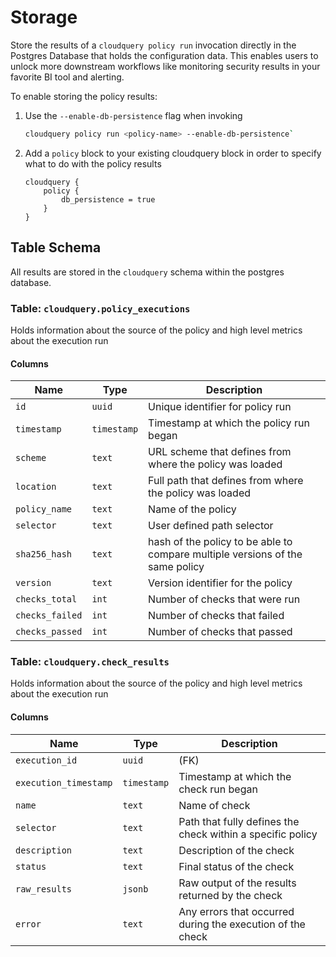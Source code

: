 # Storage

Store the results of a `cloudquery policy run` invocation directly in the Postgres Database that holds the configuration data. This enables users to unlock more downstream workflows like monitoring security results in your favorite BI tool and alerting.

To enable storing the policy results:

1. Use the `--enable-db-persistence` flag when invoking

    ```sh
    cloudquery policy run <policy-name> --enable-db-persistence` 
    ```

2. Add a `policy` block to your existing cloudquery block in order to specify what to do with the policy results

    ```hcl
    cloudquery {
        policy {
            db_persistence = true
        }
    }
    ```

## Table Schema

All results are stored in the `cloudquery` schema within the postgres database.

### Table: `cloudquery.policy_executions`

Holds information about the source of the policy and high level metrics about the execution run
#### Columns
| Name        | Type           | Description  |
| ------------- | ------------- | -----  |
|`id`|`uuid`|Unique identifier for policy run|
|`timestamp`|`timestamp`|Timestamp at which the policy run began|
|`scheme`|`text`|URL scheme that defines from where the policy was loaded|
|`location`|`text`|Full path that defines from where the policy was loaded|
|`policy_name`|`text`|Name of the policy|
|`selector`|`text`|User defined path selector|
|`sha256_hash`|`text`|hash of the policy to be able to compare multiple versions of the same policy|
|`version`|`text`|Version identifier for the policy|
|`checks_total`|`int`|Number of checks that were run|
|`checks_failed`|`int`|Number of checks that failed|
|`checks_passed`|`int`|Number of checks that passed|

### Table: `cloudquery.check_results`

Holds information about the source of the policy and high level metrics about the execution run
#### Columns

| Name        | Type           | Description  |
| ------------- | ------------- | -----  |
|`execution_id`|`uuid`|(FK)|
|`execution_timestamp`|`timestamp`|Timestamp at which the check run began|
|`name`|`text`|Name of check|
|`selector`|`text`|Path that fully defines the check within a specific policy |
|`description`|`text`|Description of the check|
|`status`|`text`|Final status of the check|
|`raw_results`|`jsonb`|Raw output of the results returned by the check|
|`error`|`text`|Any errors that occurred during the execution of the check|
